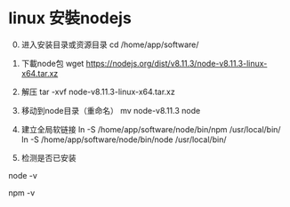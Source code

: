 # linux 安裝nodejs

0. 进入安装目录或资源目录
cd /home/app/software/

1. 下載node包
wget https://nodejs.org/dist/v8.11.3/node-v8.11.3-linux-x64.tar.xz

2. 解压
tar -xvf node-v8.11.3-linux-x64.tar.xz

3. 移动到node目录（重命名）
mv node-v8.11.3 node

4. 建立全局软链接
ln -S /home/app/software/node/bin/npm /usr/local/bin/
ln -S /home/app/software/node/bin/node /usr/local/bin/

5. 检测是否已安装

node -v

npm -v
